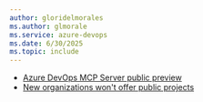 ```yaml
---
author: gloridelmorales
ms.author: glmorale
ms.service: azure-devops
ms.date: 6/30/2025
ms.topic: include
---
```



- [Azure DevOps MCP Server public preview](#azure-devops-mcp-server-public-preview)
- [New organizations won't offer public projects](#new-organizations-wont-offer-public-projects)